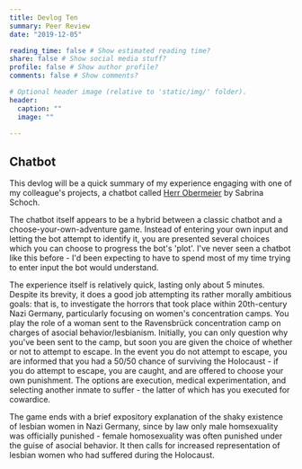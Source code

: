 ```yaml
---
title: Devlog Ten
summary: Peer Review
date: "2019-12-05"

reading_time: false # Show estimated reading time?
share: false # Show social media stuff?
profile: false # Show author profile?
comments: false # Show comments?

# Optional header image (relative to 'static/img/' folder).
header:
  caption: ""
  image: ""
 
---  
```

 
## Chatbot

This devlog will be a quick summary of my experience engaging with one of my colleague's projects, a chatbot called [Herr Obermeier](https://webchat.snatchbot.me/f7ca51e4ccc970bf427d3b5a935f846e9f7e48fa675139e92046649107a947f0?fbclid=IwAR2LVMhsOZqCr8dWM6Xxm2x_oCPHwfCLBE7l2sNWALdcQz8Z6apOq7oQIUw) by Sabrina Schoch.

The chatbot itself appears to be a hybrid between a classic chatbot and a choose-your-own-adventure game. Instead of entering your own input and letting the bot attempt to identify it, you are presented several choices which you can choose to progress the bot's 'plot'. I've never seen a chatbot like this before - I'd been expecting to have to spend most of my time trying to enter input the bot would understand.

The experience itself is relatively quick, lasting only about 5 minutes. Despite its brevity, it does a good job attempting its rather morally ambitious goals: that is, to investigate the horrors that took place within 20th-century Nazi Germany, particularly focusing on women's concentration camps. You play the role of a woman sent to the Ravensbrück concentration camp on charges of asocial behavior/lesbianism. Initially, you can only question why you've been sent to the camp, but soon you are given the choice of whether or not to attempt to escape. In the event you do not attempt to escape, you are informed that you had a 50/50 chance of surviving the Holocaust - if you do attempt to escape, you are caught, and are offered to choose your own punishment. The options are execution, medical experimentation, and selecting another inmate to suffer - the latter of which has you executed for cowardice.

The game ends with a brief expository explanation of the shaky existence of lesbian women in Nazi Germany, since by law only male homsexuality was officially punished - female homosexuality was often punished under the guise of asocial behavior. It then calls for increased representation of lesbian women who had suffered during the Holocaust. 
